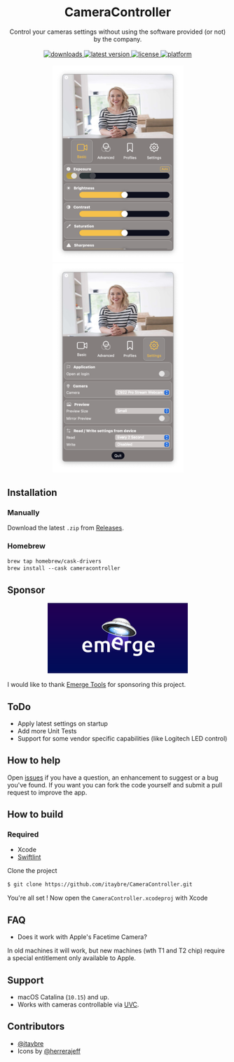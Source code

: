 <h1 align="center"> CameraController </h1>

<!-- subtext -->
<div align="center">
Control your cameras settings without using the software provided (or not) by the company.
</div>

<br/>

<!-- shields -->
<div align="center">
    <!-- downloads -->
    <a href="https://github.com/itaybre/CameraController/releases">
        <img src="https://img.shields.io/github/downloads/itaybre/CameraController/total" alt="downloads"/>
    </a>
    <!-- version -->
    <a href="https://github.com/itaybre/CameraController/releases/latest">
        <img src="https://img.shields.io/github/release/itaybre/CameraController.svg" alt="latest version"/>
    </a>
    <!-- license -->
    <a href="https://github.com/itaybre/CameraController/blob/master/License.txt">
        <img src="https://img.shields.io/github/license/itaybre/CameraController.svg" alt="license"/>
    </a>
    <!-- platform -->
    <a href="https://github.com/itaybre/CameraController">
        <img src="https://img.shields.io/badge/platform-macOS-lightgrey.svg" alt="platform"/>
    </a>
</div>

<br/>

<div align="center">
    <img src="./.github/Basic.png" width="299" alt="basic screenshot"/>
    <img src="./.github/Preferences.png" width="299" alt="preferences screenshot"/>
</div>

## Installation

### Manually

Download the latest `.zip` from [Releases](https://github.com/itaybre/CameraController/releases/latest).

### Homebrew

```
brew tap homebrew/cask-drivers
brew install --cask cameracontroller
```

## Sponsor

<div align="center">
    <a href="https://www.emergetools.com/">
        <img src="./.github/Emerge_Sponsor.png" width="320" alt="basic screenshot"/>
    </a>
</div>

I would like to thank [Emerge Tools](https://www.emergetools.com/) for sponsoring this project.

## ToDo

- Apply latest settings on startup
- Add more Unit Tests
- Support for some vendor specific capabilities (like Logitech LED control)

## How to help

Open [issues](https://github.com/itaybre/CameraController/issues) if you have a question, an enhancement to suggest or a bug you've found. If you want you can fork the code yourself and submit a pull request to improve the app.

## How to build

### Required

- Xcode
- [Swiftlint](https://github.com/realm/SwiftLint)

Clone the project
```sh
$ git clone https://github.com/itaybre/CameraController.git
```

You're all set ! Now open the `CameraController.xcodeproj` with Xcode

## FAQ

- Does it work with Apple's Facetime Camera?

In old machines it will work, but new machines (wth T1 and T2 chip) require a special entitlement only available to Apple.

## Support
- macOS Catalina (`10.15`) and up.
- Works with cameras controllable via [UVC](https://www.usb.org/document-library/video-class-v15-document-set).

## Contributors
- [@itaybre](https://github.com/itaybre)
- Icons by [@herrerajeff](https://github.com/herrerajeff)
